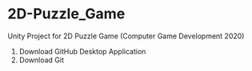 # 2D-Puzzle_Game
Unity Project for 2D Puzzle Game (Computer Game Development 2020)

1. Download GitHub Desktop Application
2. Download Git
